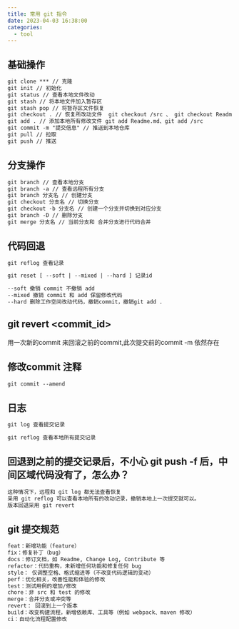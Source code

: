 ```yaml
---
title: 常用 git 指令
date: 2023-04-03 16:38:00
categories:
  - tool
---
```


## 基础操作

```txt
git clone *** // 克隆
git init // 初始化
git status // 查看本地文件改动
git stash // 将本地文件加入暂存区
git stash pop // 将暂存区文件恢复
git checkout . // 恢复所改动文件  git checkout /src 、 git checkout Readme.md
git add . // 添加本地所有修改文件 git add Readme.md、git add /src
git commit -m "提交信息" // 推送到本地仓库
git pull // 拉取
git push // 推送
```
## 分支操作
```txt
git branch // 查看本地分支
git branch -a // 查看远程所有分支
git branch 分支名 // 创建分支
git checkout 分支名 // 切换分支
git checkout -b 分支名 // 创建一个分支并切换到对应分支
git branch -D // 删除分支
git merge 分支名 // 当前分支和 合并分支进行代码合并
```
## 代码回退
```txt
git reflog 查看记录

git reset [ --soft | --mixed | --hard ] 记录id

--soft 撤销 commit 不撤销 add
--mixed 撤销 commit 和 add 保留修改代码
--hard 删除工作空间改动代码，撤销commit，撤销git add . 

```
## git revert <commit_id>
用一次新的commit 来回滚之前的commit,此次提交前的commit -m 依然存在
## 修改commit 注释

```txt
git commit --amend
```

## 日志

```txt
git log 查看提交记录

git reflog 查看本地所有提交记录 
```
## 回退到之前的提交记录后，不小心 git push -f 后，中间区域代码没有了，怎么办？

```txt
这种情况下，远程和 git log 都无法查看恢复
采用 git reflog 可以查看本地所有的改动记录，撤销本地上一次提交就可以。
版本回退采用 git revert
```
## git 提交规范
```txt
feat：新增功能（feature）
fix：修复补丁（bug）
docs：修订文档，如 Readme, Change Log, Contribute 等
refactor：代码重构，未新增任何功能和修复任何 bug
style： 仅调整空格、格式缩进等（不改变代码逻辑的变动）
perf：优化相关，改善性能和体验的修改
test：测试用例的增加/修改
chore：非 src 和 test 的修改
merge：合并分支或冲突等
revert： 回滚到上一个版本
build：改变构建流程，新增依赖库、工具等（例如 webpack、maven 修改）
ci：自动化流程配置修改
```